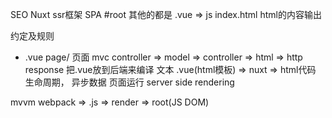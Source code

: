 SEO  Nuxt  ssr框架
SPA #root 其他的都是 .vue => js
index.html html的内容输出

约定及规则
- .vue page/  页面
 mvc  controller => model => controller => html => http response   把.vue放到后端来编译
 文本 .vue(html模板) => nuxt => html代码
 生命周期， 异步数据  页面运行  server side rendering

 mvvm webpack => .js => render => root(JS DOM)
 